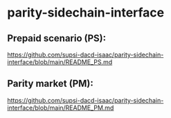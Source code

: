 # parity-sidechain-interface

## Prepaid scenario (PS):

https://github.com/supsi-dacd-isaac/parity-sidechain-interface/blob/main/README_PS.md

## Parity market (PM):

https://github.com/supsi-dacd-isaac/parity-sidechain-interface/blob/main/README_PM.md
